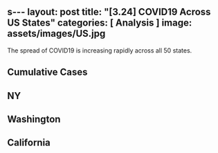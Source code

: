 s---
layout: post
title:  "[3.24] COVID19 Across US States"
categories: [ Analysis ]
image: assets/images/US.jpg
---

The spread of COVID19 is increasing rapidly across all 50 states.

## Cumulative Cases

## NY

## Washington

## California
